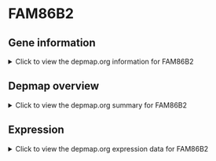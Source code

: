 <h1>FAM86B2</h1>

<h2>Gene information</h2>
<details>
  <summary>Click to view the depmap.org information for FAM86B2</summary>
  <p><a href="https://depmap.org/portal/gene/FAM86B2?tab=about" target="_BLANK">Open page in a new tab...</a></p>
  <iframe src="https://depmap.org/portal/gene/FAM86B2?tab=about" style="border:none;width:100%;height:800px"></iframe>
</details>

<h2>Depmap overview</h2>
<details>
  <summary>Click to view the depmap.org summary for FAM86B2</summary>
  <p><a href="https://depmap.org/portal/gene/FAM86B2?tab=overview" target="_BLANK">Open page in a new tab...</a></p>
  <iframe src="https://depmap.org/portal/gene/FAM86B2?tab=overview" style="border:none;width:100%;height:800px"></iframe>
</details>

<h2>Expression</h2>
<details>
  <summary>Click to view the depmap.org expression data for FAM86B2</summary>
  <p><a href="https://depmap.org/portal/gene/FAM86B2?tab=characterization" target="_BLANK">Open page in a new tab...</a></p>
  <iframe src="https://depmap.org/portal/gene/FAM86B2?tab=characterization" style="border:none;width:100%;height:800px"></iframe>
</details>


<!--
<h2>Reactome Pathway diagram</h2>
<details>
  <summary>Click to view the Reactome pathway for FAM86B2</summary>
  <p><a href="PURL" target="_BLANK">Open page in a new tab...</a></p>
  PNAME
</details>
-->


